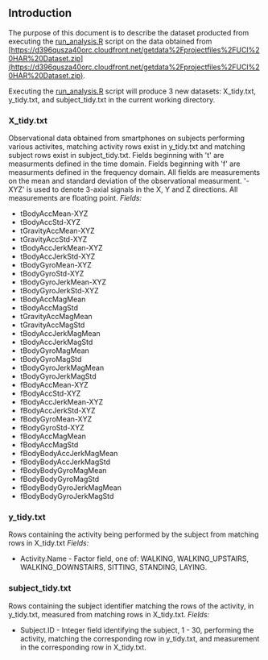 ## Introduction
The purpose of this document is to describe the dataset producted from executing the [run_analysis.R](run_analysis.R) script on the data obtained from [https://d396qusza40orc.cloudfront.net/getdata%2Fprojectfiles%2FUCI%20HAR%20Dataset.zip](https://d396qusza40orc.cloudfront.net/getdata%2Fprojectfiles%2FUCI%20HAR%20Dataset.zip).

Executing the [run_analysis.R](run_analysis.R) script will produce 3 new datasets: X_tidy.txt, y_tidy.txt, and subject_tidy.txt in the current working directory.

### X_tidy.txt
Observational data obtained from smartphones on subjects performing various activites, matching activity rows exist in y_tidy.txt and matching subject rows exist in subject_tidy.txt.
Fields beginning with 't' are measurments defined in the time domain.
Fields beginning with 'f' are measurments defined in the frequency domain.
All fields are measurements on the mean and standard deviation of the observational measurment.
'-XYZ' is used to denote 3-axial signals in the X, Y and Z directions.
All measurements are floating point.
*Fields:*
+  tBodyAccMean-XYZ 
+  tBodyAccStd-XYZ
+  tGravityAccMean-XYZ 
+  tGravityAccStd-XYZ
+  tBodyAccJerkMean-XYZ
+  tBodyAccJerkStd-XYZ
+  tBodyGyroMean-XYZ
+  tBodyGyroStd-XYZ
+  tBodyGyroJerkMean-XYZ
+  tBodyGyroJerkStd-XYZ
+  tBodyAccMagMean
+  tBodyAccMagStd
+  tGravityAccMagMean
+  tGravityAccMagStd
+  tBodyAccJerkMagMean
+  tBodyAccJerkMagStd
+  tBodyGyroMagMean
+  tBodyGyroMagStd
+  tBodyGyroJerkMagMean
+  tBodyGyroJerkMagStd
+  fBodyAccMean-XYZ
+  fBodyAccStd-XYZ
+  fBodyAccJerkMean-XYZ
+  fBodyAccJerkStd-XYZ
+  fBodyGyroMean-XYZ
+  fBodyGyroStd-XYZ
+  fBodyAccMagMean
+  fBodyAccMagStd
+  fBodyBodyAccJerkMagMean
+  fBodyBodyAccJerkMagStd
+  fBodyBodyGyroMagMean
+  fBodyBodyGyroMagStd
+  fBodyBodyGyroJerkMagMean
+  fBodyBodyGyroJerkMagStd
 
### y_tidy.txt
Rows containing the activity being performed by the subject from matching rows in X_tidy.txt
*Fields:*  
+  Activity.Name - Factor field, one of: WALKING, WALKING_UPSTAIRS, WALKING_DOWNSTAIRS, SITTING, STANDING, LAYING. 

### subject_tidy.txt
Rows containing the subject identifier matching the rows of the activity, in y_tidy.txt, measured from matching rows in X_tidy.txt.
*Fields:*  
+  Subject.ID - Integer field identifying the subject, 1 - 30, performing the activity, matching the corresponding row in y_tidy.txt, and measurement in the corresponding row in X_tidy.txt.



